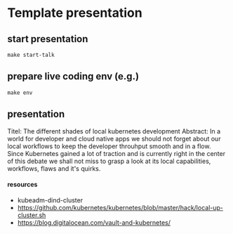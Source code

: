 
# Template presentation

## start presentation
```
make start-talk
```

## prepare live coding env (e.g.)
```
make env
```


## presentation
Titel: The different shades of local kubernetes development
Abstract:
In a world for developer and cloud native apps we should not forget about our local workflows to keep the developer throuhput smooth and in a flow. Since Kubernetes gained a lot of traction and is currently right in the center of this debate we shall not miss to grasp a look at its local capabilities, workflows, flaws and it's quirks.

#### resources
- kubeadm-dind-cluster
- https://github.com/kubernetes/kubernetes/blob/master/hack/local-up-cluster.sh
- https://blog.digitalocean.com/vault-and-kubernetes/
